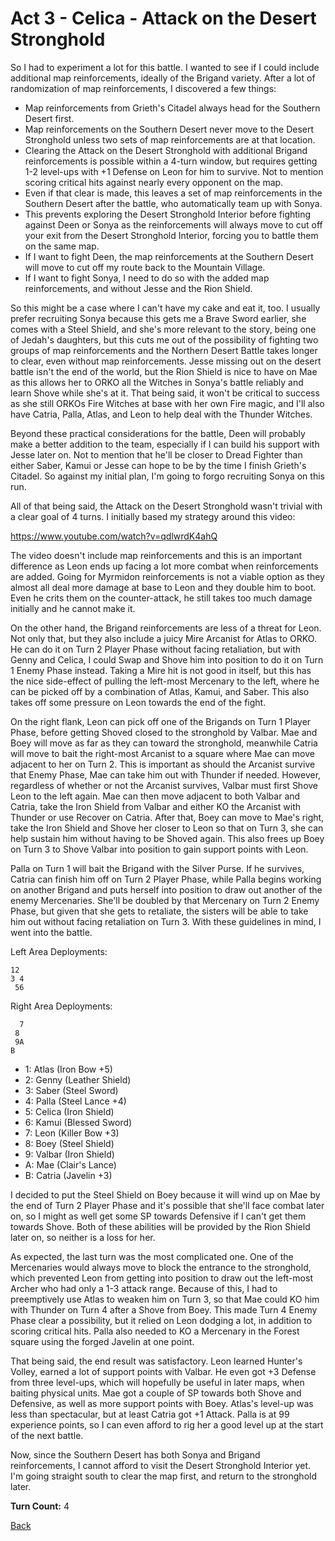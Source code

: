 # Act 3 - Celica - Attack on the Desert Stronghold

So I had to experiment a lot for this battle. I wanted to see if I could include additional map reinforcements, ideally of the Brigand variety. After a lot of randomization of map reinforcements, I discovered a few things:

- Map reinforcements from Grieth's Citadel always head for the Southern Desert first.
- Map reinforcements on the Southern Desert never move to the Desert Stronghold unless two sets of map reinforcements are at that location.
- Clearing the Attack on the Desert Stronghold with additional Brigand reinforcements is possible within a 4-turn window, but requires getting 1-2 level-ups with +1 Defense on Leon for him to survive. Not to mention scoring critical hits against nearly every opponent on the map.
- Even if that clear is made, this leaves a set of map reinforcements in the Southern Desert after the battle, who automatically team up with Sonya.
- This prevents exploring the Desert Stronghold Interior before fighting against Deen or Sonya as the reinforcements will always move to cut off your exit from the Desert Stronghold Interior, forcing you to battle them on the same map.
- If I want to fight Deen, the map reinforcements at the Southern Desert will move to cut off my route back to the Mountain Village.
- If I want to fight Sonya, I need to do so with the added map reinforcements, and without Jesse and the Rion Shield.

So this might be a case where I can't have my cake and eat it, too. I usually prefer recruiting Sonya because this gets me a Brave Sword earlier, she comes with a Steel Shield, and she's more relevant to the story, being one of Jedah's daughters, but this cuts me out of the possibility of fighting two groups of map reinforcements and the Northern Desert Battle takes longer to clear, even without map reinforcements. Jesse missing out on the desert battle isn't the end of the world, but the Rion Shield is nice to have on Mae as this allows her to ORKO all the Witches in Sonya's battle reliably and learn Shove while she's at it. That being said, it won't be critical to success as she still ORKOs Fire Witches at base with her own Fire magic, and I'll also have Catria, Palla, Atlas, and Leon to help deal with the Thunder Witches.

Beyond these practical considerations for the battle, Deen will probably make a better addition to the team, especially if I can build his support with Jesse later on. Not to mention that he'll be closer to Dread Fighter than either Saber, Kamui or Jesse can hope to be by the time I finish Grieth's Citadel. So against my initial plan, I'm going to forgo recruiting Sonya on this run.

All of that being said, the Attack on the Desert Stronghold wasn't trivial with a clear goal of 4 turns. I initially based my strategy around this video:

https://www.youtube.com/watch?v=qdlwrdK4ahQ

The video doesn't include map reinforcements and this is an important difference as Leon ends up facing a lot more combat when reinforcements are added. Going for Myrmidon reinforcements is not a viable option as they almost all deal more damage at base to Leon and they double him to boot. Even he crits them on the counter-attack, he still takes too much damage initially and he cannot make it.

On the other hand, the Brigand reinforcements are less of a threat for Leon. Not only that, but they also include a juicy Mire Arcanist for Atlas to ORKO. He can do it on Turn 2 Player Phase without facing retaliation, but with Genny and Celica, I could Swap and Shove him into position to do it on Turn 1 Enemy Phase instead. Taking a Mire hit is not good in itself, but this has the nice side-effect of pulling the left-most Mercenary to the left, where he can be picked off by a combination of Atlas, Kamui, and Saber. This also takes off some pressure on Leon towards the end of the fight.

On the right flank, Leon can pick off one of the Brigands on Turn 1 Player Phase, before getting Shoved closed to the stronghold by Valbar. Mae and Boey will move as far as they can toward the stronghold, meanwhile Catria will move to bait the right-most Arcanist to a square where Mae can move adjacent to her on Turn 2. This is important as should the Arcanist survive that Enemy Phase, Mae can take him out with Thunder if needed. However, regardless of whether or not the Arcanist survives, Valbar must first Shove Leon to the left again. Mae can then move adjacent to both Valbar and Catria, take the Iron Shield from Valbar and either KO the Arcanist with Thunder or use Recover on Catria. After that, Boey can move to Mae's right, take the Iron Shield and Shove her closer to Leon so that on Turn 3, she can help sustain him without having to be Shoved again. This also frees up Boey on Turn 3 to Shove Valbar into position to gain support points with Leon.

Palla on Turn 1 will bait the Brigand with the Silver Purse. If he survives, Catria can finish him off on Turn 2 Player Phase, while Palla begins working on another Brigand and puts herself into position to draw out another of the enemy Mercenaries. She'll be doubled by that Mercenary on Turn 2 Enemy Phase, but given that she gets to retaliate, the sisters will be able to take him out without facing retaliation on Turn 3. With these guidelines in mind, I went into the battle.

Left Area Deployments:

```
12
3 4
 56
```

Right Area Deployments:

```
  7
 8
 9A
B
```

- 1: Atlas (Iron Bow +5)
- 2: Genny (Leather Shield)
- 3: Saber (Steel Sword)
- 4: Palla (Steel Lance +4)
- 5: Celica (Iron Shield)
- 6: Kamui (Blessed Sword)
- 7: Leon (Killer Bow +3)
- 8: Boey (Steel Shield)
- 9: Valbar (Iron Shield)
- A: Mae (Clair's Lance)
- B: Catria (Javelin +3)

I decided to put the Steel Shield on Boey because it will wind up on Mae by the end of Turn 2 Player Phase and it's possible that she'll face combat later on, so I might as well get some SP towards Defensive if I can't get them towards Shove. Both of these abilities will be provided by the Rion Shield later on, so neither is a loss for her.

As expected, the last turn was the most complicated one. One of the Mercenaries would always move to block the entrance to the stronghold, which prevented Leon from getting into position to draw out the left-most Archer who had only a 1-3 attack range. Because of this, I had to preemptively use Atlas to weaken him on Turn 3, so that Mae could KO him with Thunder on Turn 4 after a Shove from Boey. This made Turn 4 Enemy Phase clear a possibility, but it relied on Leon dodging a lot, in addition to scoring critical hits. Palla also needed to KO a Mercenary in the Forest square using the forged Javelin at one point.

That being said, the end result was satisfactory. Leon learned Hunter's Volley, earned a lot of support points with Valbar. He even got +3 Defense from three level-ups, which will hopefully be useful in later maps, when baiting physical units. Mae got a couple of SP towards both Shove and Defensive, as well as more support points with Boey. Atlas's level-up was less than spectacular, but at least Catria got +1 Attack. Palla is at 99 experience points, so I can even afford to rig her a good level up at the start of the next battle.

Now, since the Southern Desert has both Sonya and Brigand reinforcements, I cannot afford to visit the Desert Stronghold Interior yet. I'm going straight south to clear the map first, and return to the stronghold later.

**Turn Count:** 4

[Back](../README.md)
